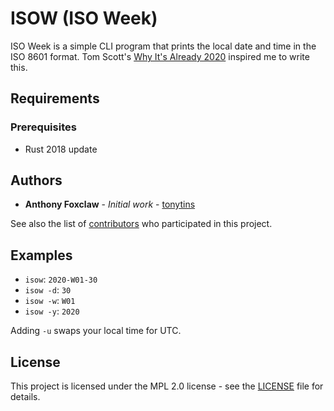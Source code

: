 # ISOW (ISO Week)

ISO Week is a simple CLI program that prints the local date and time in the ISO 8601 format. Tom Scott's [Why It's Already 2020](https://www.youtube.com/watch?v=D3jxx8Yyw1c) inspired me to write this.

## Requirements

### Prerequisites

-   Rust 2018 update

## Authors

- **Anthony Foxclaw** - _Initial work_ - [tonytins](https://github.com/tonytins)

See also the list of [contributors](https://github.com/tonytins/isow/contributors) who participated in this project.

## Examples

- ``isow``: ``2020-W01-30``
- ``isow -d``: ``30``
- ``isow -w``: ``W01``
- ``isow -y``: ``2020``

Adding ``-u`` swaps your local time for UTC.

## License

This project is licensed under the MPL 2.0 license - see the [LICENSE](LICENSE) file for details.